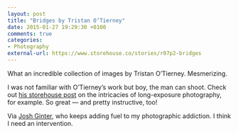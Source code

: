 ```yaml
---
layout: post
title: "Bridges by Tristan O’Tierney"
date: 2015-01-27 19:29:30 +0100
comments: true
categories: 
- Photography
external-url: https://www.storehouse.co/stories/r07p2-bridges
---
```


What an incredible collection of images by Tristan O’Tierney. Mesmerizing.

I was not familiar with O’Tierney’s work but boy, the man can shoot. Check out [his storehouse post](https://www.storehouse.co/stories/x44s-time-flies) on the intricacies of long-exposure photography, for example. So great — and pretty instructive, too!

Via [Josh Ginter](http://thenewsprint.co/2015/01/27/tristan-otierneys-bridges/), who keeps adding fuel to my photographic addiction. I think I need an intervention.